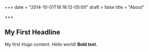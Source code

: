 +++
date = "2014-10-01T18:18:12-05:00"
draft = false
title = "About"

+++

## My First Headline

My first Hugo content. Hello world! **Bold text.**